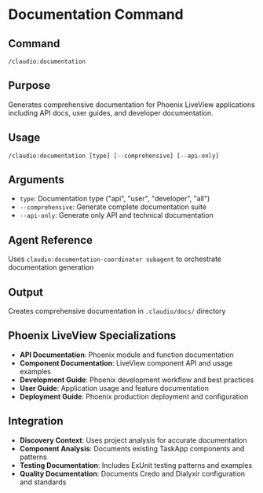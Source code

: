 # Documentation Command

## Command
`/claudio:documentation`

## Purpose
Generates comprehensive documentation for Phoenix LiveView applications including API docs, user guides, and developer documentation.

## Usage
```
/claudio:documentation [type] [--comprehensive] [--api-only]
```

## Arguments
- `type`: Documentation type ("api", "user", "developer", "all")
- `--comprehensive`: Generate complete documentation suite
- `--api-only`: Generate only API and technical documentation

## Agent Reference
Uses `claudio:documentation-coordinator subagent` to orchestrate documentation generation

## Output
Creates comprehensive documentation in `.claudio/docs/` directory

## Phoenix LiveView Specializations
- **API Documentation**: Phoenix module and function documentation
- **Component Documentation**: LiveView component API and usage examples
- **Development Guide**: Phoenix development workflow and best practices
- **User Guide**: Application usage and feature documentation
- **Deployment Guide**: Phoenix production deployment and configuration

## Integration
- **Discovery Context**: Uses project analysis for accurate documentation
- **Component Analysis**: Documents existing TaskApp components and patterns
- **Testing Documentation**: Includes ExUnit testing patterns and examples
- **Quality Documentation**: Documents Credo and Dialyxir configuration and standards